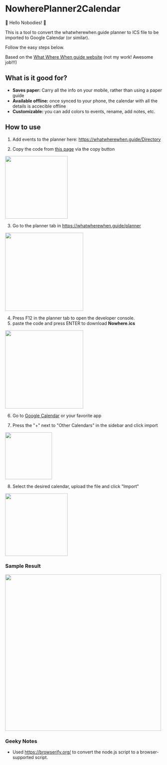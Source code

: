 # NowherePlanner2Calendar
🦄 Hello Nobodies! 🦄

This is a tool to convert the whatwherewhen.guide planner to ICS file to be imported to Google Calendar (or similar).


Follow the easy steps below.

Based on the [What Where When guide website](https://whatwherewhen.guide) (not my work! Awesome job!!!)

## What is it good for?
* **Saves paper:** Carry all the info on your mobile, rather than using a paper guide
* **Available offline:** once synced to your phone, the calendar with all the details is accecible offline
* **Customizable:** you can add colors to events, rename, add notes, etc. 

## How to use
1. Add events to the planner here: https://whatwherewhen.guide/Directory

2. Copy the code from [this page](https://github.com/NatanelMizrahi/NowherePlanner2Calendar/blob/main/bundle.js) via the copy button
<img src="https://github.com/NatanelMizrahi/NowherePlanner2Calendar/assets/20489303/e8cdd411-0087-4b07-a4ac-4c7d1e506a99" width="200" />

3. Go to the planner tab in https://whatwherewhen.guide/planner
<img src="https://github.com/NatanelMizrahi/NowherePlanner2Calendar/assets/20489303/613dbb08-471f-4617-928b-64e5d3085c96" width="250" />

4. Press F12 in the planner tab to open the developer console.
5. paste the code and press ENTER to download **Nowhere.ics**
<img src="https://github.com/NatanelMizrahi/NowherePlanner2Calendar/assets/20489303/3f7a7b4c-98da-4e09-be71-8c35282f9d23" width="250" />

6. Go to [Google Calendar](https://calendar.google.com/calendar/u/0/r) or your favorite app

7. Press the "+" next to "Other Calendars" in the sidebar and click import
<img src="https://github.com/NatanelMizrahi/NowherePlanner2Calendar/assets/20489303/581418cd-6660-48a9-90e2-9e732403c93a" width="150" />

8. Select the desired calendar, upload the file and click "Import"
<img src="https://github.com/NatanelMizrahi/NowherePlanner2Calendar/assets/20489303/96902422-d6c9-4ed3-9a58-34a3040e77ca" width="200" />

### Sample Result
<img src="https://github.com/NatanelMizrahi/NowherePlanner2Calendar/assets/20489303/28490be6-c2db-45d5-ae68-1c0a960d1103" width="500" />

### Geeky Notes
* Used https://browserify.org/ to convert the node.js script to a browser-supported script.
